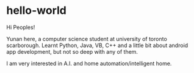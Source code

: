 # hello-world

Hi Peoples!

Yunan here, a computer science student at university of toronto scarborough.
Learnt Python, Java, VB, C++ and a little bit about android app development,
but not so deep with any of them.

I am very interested in A.I. and home automation/intelligent home.
